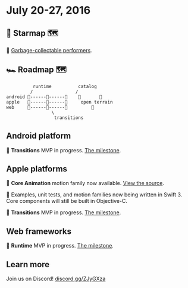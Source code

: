 # July 20-27, 2016

## 🌟 Starmap 🗺

📝 [Garbage-collectable performers](https://material-motion.gitbooks.io/material-motion-starmap/content/specifications/runtime/scheduler.html).

## 🏎 Roadmap 🗺

              runtime          catalog
             /                /
    android 🎉------📝------🚩    🌱       🌱
    apple   🎉------📝------🚩     open terrain
    web     📝------🚩------🚩         🌱
                     \
                      transitions

## Android platform

📝 **Transitions** MVP in progress. [The milestone](https://github.com/material-motion/material-motion-transitions-android/milestone/1).

## Apple platforms

🎉 **Core Animation** motion family now available. [View the source](https://github.com/material-motion/material-motion-family-coreanimation-swift).

🎉 Examples, unit tests, and motion families now being written in Swift 3. Core components will still be built in Objective-C.

📝 **Transitions** MVP in progress. [The milestone](https://github.com/material-motion/material-motion-transitions-objc/milestone/1).

## Web frameworks

📝 **Runtime** MVP in progress. [The milestone](https://github.com/material-motion/material-motion-experiments-js/milestone/3).  

## Learn more

Join us on Discord! [discord.gg/ZJyGXza](https://discord.gg/ZJyGXza)
